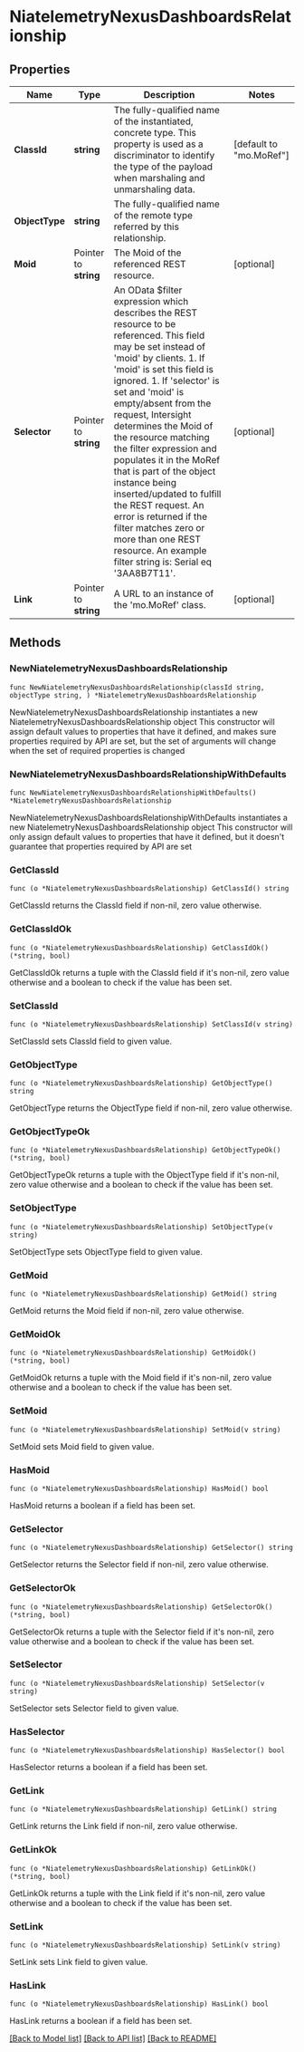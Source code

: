 # NiatelemetryNexusDashboardsRelationship

## Properties

Name | Type | Description | Notes
------------ | ------------- | ------------- | -------------
**ClassId** | **string** | The fully-qualified name of the instantiated, concrete type. This property is used as a discriminator to identify the type of the payload when marshaling and unmarshaling data. | [default to "mo.MoRef"]
**ObjectType** | **string** | The fully-qualified name of the remote type referred by this relationship. | 
**Moid** | Pointer to **string** | The Moid of the referenced REST resource. | [optional] 
**Selector** | Pointer to **string** | An OData $filter expression which describes the REST resource to be referenced. This field may be set instead of &#39;moid&#39; by clients. 1. If &#39;moid&#39; is set this field is ignored. 1. If &#39;selector&#39; is set and &#39;moid&#39; is empty/absent from the request, Intersight determines the Moid of the resource matching the filter expression and populates it in the MoRef that is part of the object instance being inserted/updated to fulfill the REST request. An error is returned if the filter matches zero or more than one REST resource. An example filter string is: Serial eq &#39;3AA8B7T11&#39;. | [optional] 
**Link** | Pointer to **string** | A URL to an instance of the &#39;mo.MoRef&#39; class. | [optional] 

## Methods

### NewNiatelemetryNexusDashboardsRelationship

`func NewNiatelemetryNexusDashboardsRelationship(classId string, objectType string, ) *NiatelemetryNexusDashboardsRelationship`

NewNiatelemetryNexusDashboardsRelationship instantiates a new NiatelemetryNexusDashboardsRelationship object
This constructor will assign default values to properties that have it defined,
and makes sure properties required by API are set, but the set of arguments
will change when the set of required properties is changed

### NewNiatelemetryNexusDashboardsRelationshipWithDefaults

`func NewNiatelemetryNexusDashboardsRelationshipWithDefaults() *NiatelemetryNexusDashboardsRelationship`

NewNiatelemetryNexusDashboardsRelationshipWithDefaults instantiates a new NiatelemetryNexusDashboardsRelationship object
This constructor will only assign default values to properties that have it defined,
but it doesn't guarantee that properties required by API are set

### GetClassId

`func (o *NiatelemetryNexusDashboardsRelationship) GetClassId() string`

GetClassId returns the ClassId field if non-nil, zero value otherwise.

### GetClassIdOk

`func (o *NiatelemetryNexusDashboardsRelationship) GetClassIdOk() (*string, bool)`

GetClassIdOk returns a tuple with the ClassId field if it's non-nil, zero value otherwise
and a boolean to check if the value has been set.

### SetClassId

`func (o *NiatelemetryNexusDashboardsRelationship) SetClassId(v string)`

SetClassId sets ClassId field to given value.


### GetObjectType

`func (o *NiatelemetryNexusDashboardsRelationship) GetObjectType() string`

GetObjectType returns the ObjectType field if non-nil, zero value otherwise.

### GetObjectTypeOk

`func (o *NiatelemetryNexusDashboardsRelationship) GetObjectTypeOk() (*string, bool)`

GetObjectTypeOk returns a tuple with the ObjectType field if it's non-nil, zero value otherwise
and a boolean to check if the value has been set.

### SetObjectType

`func (o *NiatelemetryNexusDashboardsRelationship) SetObjectType(v string)`

SetObjectType sets ObjectType field to given value.


### GetMoid

`func (o *NiatelemetryNexusDashboardsRelationship) GetMoid() string`

GetMoid returns the Moid field if non-nil, zero value otherwise.

### GetMoidOk

`func (o *NiatelemetryNexusDashboardsRelationship) GetMoidOk() (*string, bool)`

GetMoidOk returns a tuple with the Moid field if it's non-nil, zero value otherwise
and a boolean to check if the value has been set.

### SetMoid

`func (o *NiatelemetryNexusDashboardsRelationship) SetMoid(v string)`

SetMoid sets Moid field to given value.

### HasMoid

`func (o *NiatelemetryNexusDashboardsRelationship) HasMoid() bool`

HasMoid returns a boolean if a field has been set.

### GetSelector

`func (o *NiatelemetryNexusDashboardsRelationship) GetSelector() string`

GetSelector returns the Selector field if non-nil, zero value otherwise.

### GetSelectorOk

`func (o *NiatelemetryNexusDashboardsRelationship) GetSelectorOk() (*string, bool)`

GetSelectorOk returns a tuple with the Selector field if it's non-nil, zero value otherwise
and a boolean to check if the value has been set.

### SetSelector

`func (o *NiatelemetryNexusDashboardsRelationship) SetSelector(v string)`

SetSelector sets Selector field to given value.

### HasSelector

`func (o *NiatelemetryNexusDashboardsRelationship) HasSelector() bool`

HasSelector returns a boolean if a field has been set.

### GetLink

`func (o *NiatelemetryNexusDashboardsRelationship) GetLink() string`

GetLink returns the Link field if non-nil, zero value otherwise.

### GetLinkOk

`func (o *NiatelemetryNexusDashboardsRelationship) GetLinkOk() (*string, bool)`

GetLinkOk returns a tuple with the Link field if it's non-nil, zero value otherwise
and a boolean to check if the value has been set.

### SetLink

`func (o *NiatelemetryNexusDashboardsRelationship) SetLink(v string)`

SetLink sets Link field to given value.

### HasLink

`func (o *NiatelemetryNexusDashboardsRelationship) HasLink() bool`

HasLink returns a boolean if a field has been set.


[[Back to Model list]](../README.md#documentation-for-models) [[Back to API list]](../README.md#documentation-for-api-endpoints) [[Back to README]](../README.md)


